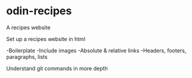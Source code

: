 # odin-recipes
A recipes website

Set up a recipes website in html

-Boilerplate
-Include images
-Absolute & relative links
-Headers, footers, paragraphs, lists

Understand git commands in more depth
